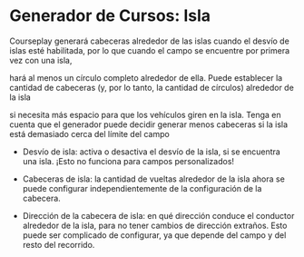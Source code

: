 # Generador de Cursos: Isla

  
  
Courseplay generará cabeceras alrededor de las islas cuando el desvío de islas esté habilitada, por lo que cuando el campo se encuentre por primera vez con una isla,  
  
hará al menos un círculo completo alrededor de ella. Puede establecer la cantidad de cabeceras (y, por lo tanto, la cantidad de círculos) alrededor de la isla  
  
si necesita más espacio para que los vehículos giren en la isla. Tenga en cuenta que el generador puede decidir generar menos cabeceras si la isla está demasiado cerca del límite del campo  
  


  
  
    
- Desvío de isla: activa o desactiva el desvío de la isla, si se encuentra una isla. ¡Esto no funciona para campos personalizados!  
  
    
- Cabeceras de isla: la cantidad de vueltas alrededor de la isla ahora se puede configurar independientemente de la configuración de la cabecera.  
  
    
- Dirección de la cabecera de isla: en qué dirección conduce el conductor alrededor de la isla, para no tener cambios de dirección extraños. Esto puede ser complicado de configurar, ya que depende del campo y del resto del recorrido.  
  


